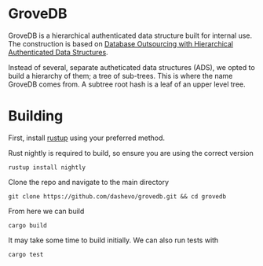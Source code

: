 # GroveDB


GroveDB is a hierarchical authenticated data structure built for internal use. The construction is based on [Database Outsourcing with Hierarchical Authenticated Data Structures](https://eprint.iacr.org/2015/351.pdf).

Instead of several, separate autheticated data structures (ADS), we opted to build a hierarchy of them; a tree of sub-trees. This is where the name GroveDB comes from. A subtree root hash is a leaf of an upper level tree. 

# Building
First, install [rustup](https://www.rust-lang.org/tools/install) using your preferred method. 


Rust nightly is required to build, so ensure you are using the correct version

```rustup install nightly```

Clone the repo and navigate to the main directory

```git clone https://github.com/dashevo/grovedb.git && cd grovedb```

From here we can build 

```cargo build```

It may take some time to build initially. We can also run tests with

```cargo test```
